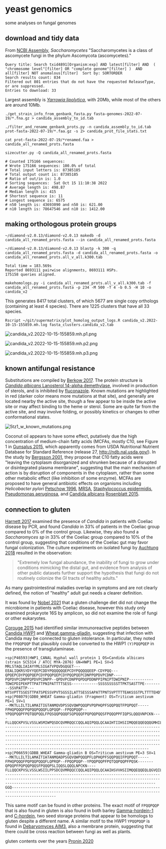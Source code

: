 # yeast genomics #
some analyses on fungal genomes

## download and tidy data ##
From [NCBI Assembly](https://www.ncbi.nlm.nih.gov/assembly/?term=txid4891[Organism:exp]), *Saccharomycetes* "Saccharomycetes is a class of ascomycete fungi in the phylum Ascomycota (ascomycetes)."

```
Query title: Search txid4891[Organism:exp] AND latest[filter] AND  ( "chromosome level"[filter] OR "complete genome"[filter] )  AND all[filter] NOT anomalous[filter]  Sort by: SORTORDER
Search results count: 834
Filtered out 801 entries that do not have the requested ReleaseType, or are suppressed.
Entries to download: 33
```

Largest assembly is [*Yarrowia lipolytica*](https://www.ncbi.nlm.nih.gov/data-hub/genome/GCF_000002525.2/), with 20Mb, while most of the others are around 10Mb.

`./get_strain_info_from_genbank_fasta.py fasta-genomes-2022-07-19/*.fna.gz > candida_assembly_to_id.tab`

`./filter_and_rename_genbank_prots.py -n candida_assembly_to_id.tab prot-fasta-2022-07-19/*.faa.gz -s 2> candida_prot_file_stats.txt`

`cat prot-fasta-2022-07-19/*renamed.faa > candida_all_renamed_prots.fasta`

```
sizecutter.py -Q candida_all_renamed_prots.fasta

# Counted 175166 sequences:
# Wrote 175166 sequences: 100.0% of total
# Total input letters is: 87385185
# Total output count is: 87385185
# Ratio of out/in is: 1.0
# Sorting sequences:  Sat Oct 15 11:10:38 2022
# Average length is: 498.87
# Median length is: 415
# Shortest sequence is: 11
# Longest sequence is: 6575
# n50 length is: 43693090 and n50 is: 621.00
# n10 length is: 78647546 and n10 is: 1412.00
```

## making orthologous protein groups ##

`~/diamond-v2.0.13/diamond-v2.0.13 makedb -d candida_all_renamed_prots.fasta --in candida_all_renamed_prots.fasta`

`~/diamond-v2.0.13/diamond-v2.0.13 blastp -k 300 -q candida_all_renamed_prots.fasta -d candida_all_renamed_prots.fasta -o candida_all_renamed_prots.all_v_all.k300.tab`

```
Total time = 183.569s
Reported 8693111 pairwise alignments, 8693111 HSPs.
175158 queries aligned.
```

`makehomologs.py -i candida_all_renamed_prots.all_v_all.k300.tab -f candida_all_renamed_prots.fasta -p 234 -M 500 -T 4 -b 0.5 -H 10 -o candida_v2`

This generates 8417 total clusters, of which 5677 are single copy orthologs (containing at least 4 species). There are 1225 clusters that have all 33 species.

`Rscript ~/git/supermatrix/plot_homolog_output_logs.R candida_v2.2022-10-15-155859.mh.log fasta_clusters.candida_v2.tab`

![candida_v2.2022-10-15-155859.mh.p1.png](https://github.com/wrf/yeast-genomics/blob/main/images/candida_v2.2022-10-15-155859.mh.p1.png)

![candida_v2.2022-10-15-155859.mh.p2.png](https://github.com/wrf/yeast-genomics/blob/main/images/candida_v2.2022-10-15-155859.mh.p2.png)

![candida_v2.2022-10-15-155859.mh.p3.png](https://github.com/wrf/yeast-genomics/blob/main/images/candida_v2.2022-10-15-155859.mh.p3.png)

## known antifungal resistance ##

Substitutions are compiled by [Berkow 2017](https://www.ncbi.nlm.nih.gov/pmc/articles/PMC5546770/). The protein structure is [*Candida albicans* Lanosterol 14-alpha demethylase](https://www.uniprot.org/uniprotkb/P10613/entry), involved in production of sterols, and is inhibited by [fluconazole](https://en.wikipedia.org/wiki/Fluconazole). Known mutations are highlighted in red (darker color means more mutations at that site), and generally are located nearby the active site, though a few appear to be inside the active site or may affect binding to the heme or sterol. Some are quite far from the active site, and may involve folding, or possibly kinetics or changes to other conformational states.

![5tz1_w_known_mutations.png](https://github.com/wrf/yeast-genomics/blob/main/images/5tz1_w_known_mutations.png)

Coconut oil appears to have some effect, putatively due the high concentration of medium-chain fatty acids (MCFAs, mostly C10, see Figure 1 in [Gunsalus 2015](https://journals.asm.org/doi/10.1128/mSphere.00020-15), which apparently comes from USDA Nutritional Nutrient Database for Standard Reference (release 27, http://ndb.nal.usda.gov/). In the study by [Bergsson 2001](https://www.ncbi.nlm.nih.gov/pmc/articles/PMC90807/), they propose that C10 fatty acids were "leaving the cytoplasm disorganized and shrunken because of a disrupted or disintegrated plasma membrane", suggesting that the main mechanism of action is by disruption of components in the cytoplasm, rather than some other metabolic effect (like inhibition of some enzyme). MCFAs are proposed to have general antibiotic effects on organisms including *Helicobacter pylori* [Petschow 1996](https://doi.org/10.1128/AAC.40.2.302), [MRSA](), [Staphylococcus epidermidis](), [Pseudomonas aeruginosa](), and [Candida albicans]() [Rosenblatt 2015](https://doi.org/10.1128/AAC.04561-14).

## connection to gluten ##
[Harnett 2017](https://www.ncbi.nlm.nih.gov/pmc/articles/PMC5418680/) examined the presence of *Candida* in patients with Coeliac disease by PCR, and found *Candida* in 33% of patients in the Coeliac group compared to 0% of the control group. Likewise, they also found a *Saccharomyces sp* in 33% of the Coeliac group compared to 10% of the control group, suggesting that conditions of the Coeliac gut may favor fungal colonization. The culture experiments on isolated fungi by [Auchtung 2018](https://doi.org/10.1128/mSphere.00092-18) resulted in the observation:

> "Extremely low fungal abundance, the inability of fungi to grow under conditions mimicking the distal gut, and evidence from analysis of other public datasets further support the hypothesis that fungi do not routinely colonize the GI tracts of healthy adults." 

As many gastrointestinal maladies overlap in symptoms and are not clearly defined, the notion of "healthy" adult gut needs a clearer definition.

It was found by [Nobel 2021](https://www.ncbi.nlm.nih.gov/pmc/articles/PMC8691493/) that a gluten challenge diet did not change the microbiome in patients with Coeliac disease, however this study only examined prokaryote 16S by amplicon, so did not examine the role of fungi or other eukaryotes.

[Corouge 2015](https://journals.plos.org/plosone/article?id=10.1371/journal.pone.0121776) had identified similar immunoreactive peptides between [Candida HWP1](https://www.uniprot.org/uniprotkb/P46593/entry) and [Wheat gamma-gliadin](https://www.uniprot.org/uniprotkb/P06659/entry), suggesting that infection with Candida may be connected to gluten intolerance. In particular, they noted the `FPQQPQQP` that plausibly could be converted to the HWP1 `(Y)PQQPQEP` in the presence of transglutaminase.

```
>sp|P46593|HWP1_CANAL Hyphal wall protein 1 OS=Candida albicans (strain SC5314 / ATCC MYA-2876) GN=HWP1 PE=1 SV=5
MRLSTAQLIAIAYYMLSIGATVPQVDGQGET---EEALIQKRSYDYYQEPCDDYPQQQQQQEPCDYPQQQQQEEP-CDYPQQ---QPQEPCDYPQQPQEPCDYPQQPQEPCDYPQQPQEPCDNPPQPDVPCDNP----PQPDVPCDNPPQPDVPCDNPP--QPDVPCDNPPQPDQPDDNPPIPNIPTDWIPNIP-----------TDWIPDIPEKPTTPATTPNIPATTTTSESS------------SSSSSSSSSTTPKTSASTTPE---------SSVPATTP---NTSVPTTSSESTTPATSPESSVPVTSGSSILATTSESSSAPATTPNTSVPTTTTEAKSSSTPLTTTTEHDTTVVTVTSCSNSVCTESEVTTGVIVITSKDTIYTTYCPLTETTPVSTAPATETPTGTVSTSTEQSTTVITVTSCSESSCTESEVTTGVVVVTSEETVYTTFCPLTENTPGTDSTPEASIPPMETIPAGSEPSMPAGETSPAVPKSDVPATESAPVPEMTPAGSQPSIPAGETSPAVPKSDVSATESAPAPEMTPAGTETKPAAPKSSAPATEPSPVAPGTESAPAGPGASSSPKSSVLASETSPIAPGAETAPAGSSGAITIPESSAVVSTTEGAIPTTLESVPLMQPSANYSSVAPISTFEGAGNNMRLTFGAAIIGIAAFLI
>sp|P08079|GDB0_WHEAT Gamma-gliadin (Fragment) OS=Triticum aestivum PE=1 SV=1
--MKTLLILTILAMAITIGTANMQVDPSSQVQWPQQQPVPQPHQPFSQQPQQTFPQPQQT-----FPHQPQQQFPQPQQPQQQFLQPQQP--FPQQPQQP--YPQQPQQPFPQTQQPQQLFPQSQQPQQQFSQPQQQFPQPQQPQQSFPQQQPPFIQPSLQQQVNPCKN----FLLQQCKPVSLVSSLWSMIWPQSDCQVMRQQCCQQLAQIPQQLQCAAIHTIIHSIIMQQEQQEQQQGMHILLPLYQQQQVGQGTLVQGQGIIQ--------------------------------------------------------------------------------------------------------------------------------------------------------------------------------------------------------------------------------------------------------------------------------------------------------------------------------------------------------------------------------------------------------------------------------
>sp|P06659|GDBB_WHEAT Gamma-gliadin B OS=Triticum aestivum PE=3 SV=1
--MKTLLILTILAMAITIATANMQADPSGQVQWPQQQPFLQPHQPFSQQPQQIFPQPQQT-----FPHQPQQQFPQPQQPQQQFLQPRQP--FPQQPQQP--YPQQPQQPFPQTQQPQQPFPQSK-------QPQQPFPQPQQPQQSFPQQQPSLIQQSLQQQLNPCKN----FLLQQCKPVSLVSSLWSIILPPSDCQVMRQQCCQQLAQIPQQLQCAAIHSVVHSIIMQQEQQEQLQGVQILVPLSQQQQVGQGILVQGQGIIQPQQPAQLEVIRSLVLQTLPTMCNVYVPPYCSTIRAPFASIVASI-----------------------------------------------------------------------------------------------------------------------------------------------------------------------------------------------------------------GGQ----------------------------------------------------------------------------------------------------------------------------------------------------------------
```

This same motif can be found in other proteins. The exact motif of `FPQQPQQP` that is also found in gluten is also found in both barley [Gamma-hordein-1](https://www.uniprot.org/uniprotkb/P17990/entry) and [C-hordein](https://www.uniprot.org/uniprotkb/P06472/entry), two seed storage proteins that appear to be homologs to gluten despite a different name. A similar motif to the HWP1 `YPQQPQQP` is found in [Debaryomyces AIM3](https://www.uniprot.org/uniprotkb/Q6BMF7/entry), also a membrane protein, suggesting that there could be cross reaction between fungi as well as plants.

gluten contents over the years [Pronin 2020](https://pubs.acs.org/doi/10.1021/acs.jafc.0c02815)





